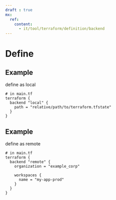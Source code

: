 ```yaml
---
draft : true
mx:
  ref:
    content:
      - it/tool/terraform/definition/backend
---
```


# Define
## Example
define as local 
```hcl
# in main.tf
terraform {
  backend "local" {
    path = "relative/path/to/terraform.tfstate"
  }
}
```

## Example
define as remote
```hcl
# in main.tf
terraform {
  backend "remote" {
    organization = "example_corp"

    workspaces {
      name = "my-app-prod"
    }
  }
}
```
